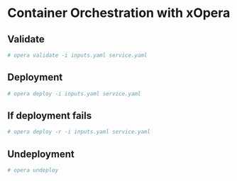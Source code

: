 # Container Orchestration with xOpera

## Validate
```bash
# opera validate -i inputs.yaml service.yaml
```

## Deployment
```bash
# opera deploy -i inputs.yaml service.yaml
```

## If deployment fails
```bash
# opera deploy -r -i inputs.yaml service.yaml
```

## Undeployment
```bash
# opera undeploy
```
